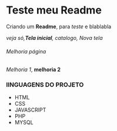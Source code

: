 # Teste meu Readme

Criando um **Readme**, para *teste* e blablabla

_veja só,**Tela inicial**, catalogo, Nova tela_

###### Melhoria página

_Melhoria 1_, __melhoria 2__

### lINGUAGENS DO PROJETO

* HTML
* CSS
* JAVASCRIPT
* PHP
* MYSQL